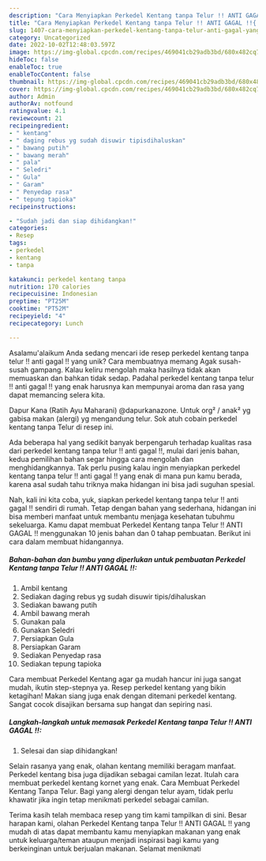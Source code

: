 ```yaml
---
description: "Cara Menyiapkan Perkedel Kentang tanpa Telur !! ANTI GAGAL !!{ yang Lezat"
title: "Cara Menyiapkan Perkedel Kentang tanpa Telur !! ANTI GAGAL !!{ yang Lezat"
slug: 1407-cara-menyiapkan-perkedel-kentang-tanpa-telur-anti-gagal-yang-lezat
category: Uncategorized
date: 2022-10-02T12:48:03.597Z
image: https://img-global.cpcdn.com/recipes/469041cb29adb3bd/680x482cq70/perkedel-kentang-tanpa-telur-anti-gagal-foto-resep-utama.jpg
hideToc: false
enableToc: true
enableTocContent: false
thumbnail: https://img-global.cpcdn.com/recipes/469041cb29adb3bd/680x482cq70/perkedel-kentang-tanpa-telur-anti-gagal-foto-resep-utama.jpg
cover: https://img-global.cpcdn.com/recipes/469041cb29adb3bd/680x482cq70/perkedel-kentang-tanpa-telur-anti-gagal-foto-resep-utama.jpg
author: Admin
authorAv: notfound
ratingvalue: 4.1
reviewcount: 21
recipeingredient:
- " kentang"
- " daging rebus yg sudah disuwir tipisdihaluskan"
- " bawang putih"
- " bawang merah"
- " pala"
- " Seledri"
- " Gula"
- " Garam"
- " Penyedap rasa"
- " tepung tapioka"
recipeinstructions:

- "Sudah jadi dan siap dihidangkan!"
categories:
- Resep
tags:
- perkedel
- kentang
- tanpa

katakunci: perkedel kentang tanpa 
nutrition: 170 calories
recipecuisine: Indonesian
preptime: "PT25M"
cooktime: "PT52M"
recipeyield: "4"
recipecategory: Lunch

---
```



Asalamu'alaikum Anda sedang mencari ide resep perkedel kentang tanpa telur !! anti gagal !! yang unik? Cara membuatnya memang Agak susah-susah gampang. Kalau keliru mengolah maka hasilnya tidak akan memuaskan dan bahkan tidak sedap. Padahal perkedel kentang tanpa telur !! anti gagal !! yang enak harusnya kan mempunyai aroma dan rasa yang dapat memancing selera kita.


Dapur Kana (Ratih Ayu Maharani) @dapurkanazone. Untuk org² / anak² yg gabisa makan (alergi) yg mengandung telur. Sok atuh cobain perkedel kentang tanpa Telur di resep ini.

Ada beberapa hal yang sedikit banyak berpengaruh terhadap kualitas rasa dari perkedel kentang tanpa telur !! anti gagal !!, mulai dari jenis bahan, kedua pemilihan bahan segar hingga cara mengolah dan menghidangkannya. Tak perlu pusing kalau ingin menyiapkan perkedel kentang tanpa telur !! anti gagal !! yang enak di mana pun kamu berada, karena asal sudah tahu triknya maka hidangan ini bisa jadi suguhan spesial.


Nah, kali ini kita coba, yuk, siapkan perkedel kentang tanpa telur !! anti gagal !! sendiri di rumah. Tetap dengan bahan yang sederhana, hidangan ini bisa memberi manfaat untuk membantu menjaga kesehatan tubuhmu sekeluarga. Kamu dapat membuat Perkedel Kentang tanpa Telur !! ANTI GAGAL !! menggunakan 10 jenis bahan dan 0 tahap pembuatan. Berikut ini cara dalam membuat hidangannya.

<!--inarticleads1-->

##### Bahan-bahan dan bumbu yang diperlukan untuk pembuatan Perkedel Kentang tanpa Telur !! ANTI GAGAL !!:

1. Ambil  kentang
1. Sediakan  daging rebus yg sudah disuwir tipis/dihaluskan
1. Sediakan  bawang putih
1. Ambil  bawang merah
1. Gunakan  pala
1. Gunakan  Seledri
1. Persiapkan  Gula
1. Persiapkan  Garam
1. Sediakan  Penyedap rasa
1. Sediakan  tepung tapioka


Cara membuat Perkedel Kentang agar ga mudah hancur ini juga sangat mudah, ikutin step-stepnya ya. Resep perkedel kentang yang bikin ketagihan! Makan siang juga enak dengan ditemani perkedel kentang. Sangat cocok disajikan bersama sup hangat dan sepiring nasi. 

<!--inarticleads2-->

##### Langkah-langkah untuk memasak Perkedel Kentang tanpa Telur !! ANTI GAGAL !!:


1. Selesai dan siap dihidangkan!

Selain rasanya yang enak, olahan kentang memiliki beragam manfaat. Perkedel kentang bisa juga dijadikan sebagai camilan lezat. Itulah cara membuat perkedel kentang kornet yang enak. Cara Membuat Perkedel Kentang Tanpa Telur. Bagi yang alergi dengan telur ayam, tidak perlu khawatir jika ingin tetap menikmati perkedel sebagai camilan. 

Terima kasih telah membaca resep yang tim kami tampilkan di sini. Besar harapan kami, olahan Perkedel Kentang tanpa Telur !! ANTI GAGAL !! yang mudah di atas dapat membantu kamu menyiapkan makanan yang enak untuk keluarga/teman ataupun menjadi inspirasi bagi kamu yang berkeinginan untuk berjualan makanan. Selamat menikmati

